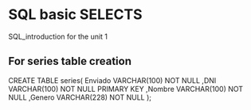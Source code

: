# SQL basic SELECTS

SQL_introduction for the unit 1

## For series table creation

CREATE TABLE series(
  Enviado VARCHAR(100) NOT NULL
  ,DNI    VARCHAR(100) NOT NULL PRIMARY KEY
  ,Nombre VARCHAR(100) NOT NULL
  ,Genero VARCHAR(228) NOT NULL
  );

